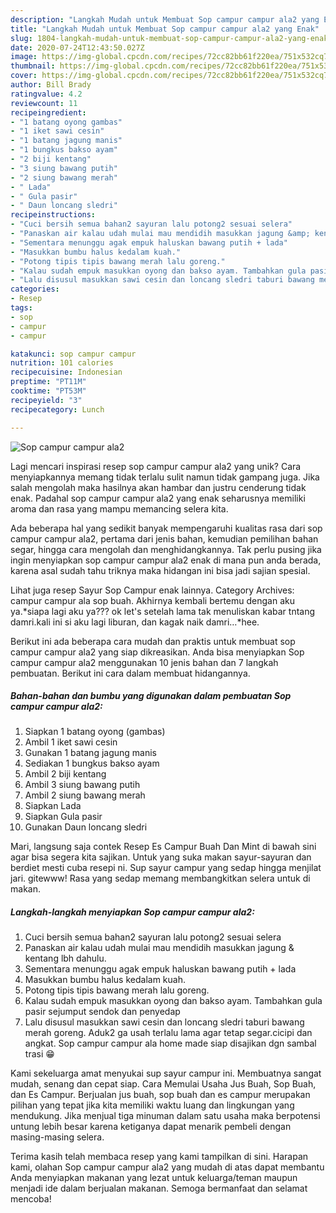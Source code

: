 ```yaml
---
description: "Langkah Mudah untuk Membuat Sop campur campur ala2 yang Enak"
title: "Langkah Mudah untuk Membuat Sop campur campur ala2 yang Enak"
slug: 1804-langkah-mudah-untuk-membuat-sop-campur-campur-ala2-yang-enak
date: 2020-07-24T12:43:50.027Z
image: https://img-global.cpcdn.com/recipes/72cc82bb61f220ea/751x532cq70/sop-campur-campur-ala2-foto-resep-utama.jpg
thumbnail: https://img-global.cpcdn.com/recipes/72cc82bb61f220ea/751x532cq70/sop-campur-campur-ala2-foto-resep-utama.jpg
cover: https://img-global.cpcdn.com/recipes/72cc82bb61f220ea/751x532cq70/sop-campur-campur-ala2-foto-resep-utama.jpg
author: Bill Brady
ratingvalue: 4.2
reviewcount: 11
recipeingredient:
- "1 batang oyong gambas"
- "1 iket sawi cesin"
- "1 batang jagung manis"
- "1 bungkus bakso ayam"
- "2 biji kentang"
- "3 siung bawang putih"
- "2 siung bawang merah"
- " Lada"
- " Gula pasir"
- " Daun loncang sledri"
recipeinstructions:
- "Cuci bersih semua bahan2 sayuran lalu potong2 sesuai selera"
- "Panaskan air kalau udah mulai mau mendidih masukkan jagung &amp; kentang lbh dahulu."
- "Sementara menunggu agak empuk haluskan bawang putih + lada"
- "Masukkan bumbu halus kedalam kuah."
- "Potong tipis tipis bawang merah lalu goreng."
- "Kalau sudah empuk masukkan oyong dan bakso ayam. Tambahkan gula pasir sejumput sendok dan penyedap"
- "Lalu disusul masukkan sawi cesin dan loncang sledri taburi bawang merah goreng. Aduk2 ga usah terlalu lama agar tetap segar.cicipi dan angkat. Sop campur campur ala home made siap disajikan dgn sambal trasi 😁"
categories:
- Resep
tags:
- sop
- campur
- campur

katakunci: sop campur campur 
nutrition: 101 calories
recipecuisine: Indonesian
preptime: "PT11M"
cooktime: "PT53M"
recipeyield: "3"
recipecategory: Lunch

---
```



![Sop campur campur ala2](https://img-global.cpcdn.com/recipes/72cc82bb61f220ea/751x532cq70/sop-campur-campur-ala2-foto-resep-utama.jpg)

Lagi mencari inspirasi resep sop campur campur ala2 yang unik? Cara menyiapkannya memang tidak terlalu sulit namun tidak gampang juga. Jika salah mengolah maka hasilnya akan hambar dan justru cenderung tidak enak. Padahal sop campur campur ala2 yang enak seharusnya memiliki aroma dan rasa yang mampu memancing selera kita.

Ada beberapa hal yang sedikit banyak mempengaruhi kualitas rasa dari sop campur campur ala2, pertama dari jenis bahan, kemudian pemilihan bahan segar, hingga cara mengolah dan menghidangkannya. Tak perlu pusing jika ingin menyiapkan sop campur campur ala2 enak di mana pun anda berada, karena asal sudah tahu triknya maka hidangan ini bisa jadi sajian spesial.

Lihat juga resep Sayur Sop Campur enak lainnya. Category Archives: campur campur ala sop buah. Akhirnya kembali bertemu dengan aku ya.*siapa lagi aku ya??? ok let&#39;s setelah lama tak menuliskan kabar tntang damri.kali ini si aku lagi liburan, dan kagak naik damri…*hee.


Berikut ini ada beberapa cara mudah dan praktis untuk membuat sop campur campur ala2 yang siap dikreasikan. Anda bisa menyiapkan Sop campur campur ala2 menggunakan 10 jenis bahan dan 7 langkah pembuatan. Berikut ini cara dalam membuat hidangannya.

<!--inarticleads1-->

##### Bahan-bahan dan bumbu yang digunakan dalam pembuatan Sop campur campur ala2:

1. Siapkan 1 batang oyong (gambas)
1. Ambil 1 iket sawi cesin
1. Gunakan 1 batang jagung manis
1. Sediakan 1 bungkus bakso ayam
1. Ambil 2 biji kentang
1. Ambil 3 siung bawang putih
1. Ambil 2 siung bawang merah
1. Siapkan  Lada
1. Siapkan  Gula pasir
1. Gunakan  Daun loncang sledri


Mari, langsung saja contek Resep Es Campur Buah Dan Mint di bawah sini agar bisa segera kita sajikan. Untuk yang suka makan sayur-sayuran dan berdiet mesti cuba resepi ni. Sup sayur campur yang sedap hingga menjilat jari. gitewww! Rasa yang sedap memang membangkitkan selera untuk di makan. 

<!--inarticleads2-->

##### Langkah-langkah menyiapkan Sop campur campur ala2:

1. Cuci bersih semua bahan2 sayuran lalu potong2 sesuai selera
1. Panaskan air kalau udah mulai mau mendidih masukkan jagung &amp; kentang lbh dahulu.
1. Sementara menunggu agak empuk haluskan bawang putih + lada
1. Masukkan bumbu halus kedalam kuah.
1. Potong tipis tipis bawang merah lalu goreng.
1. Kalau sudah empuk masukkan oyong dan bakso ayam. Tambahkan gula pasir sejumput sendok dan penyedap
1. Lalu disusul masukkan sawi cesin dan loncang sledri taburi bawang merah goreng. Aduk2 ga usah terlalu lama agar tetap segar.cicipi dan angkat. Sop campur campur ala home made siap disajikan dgn sambal trasi 😁


Kami sekeluarga amat menyukai sup sayur campur ini. Membuatnya sangat mudah, senang dan cepat siap. Cara Memulai Usaha Jus Buah, Sop Buah, dan Es Campur. Berjualan jus buah, sop buah dan es campur merupakan pilihan yang tepat jika kita memiliki waktu luang dan lingkungan yang mendukung. Jika menjual tiga minuman dalam satu usaha maka berpotensi untung lebih besar karena ketiganya dapat menarik pembeli dengan masing-masing selera. 

Terima kasih telah membaca resep yang kami tampilkan di sini. Harapan kami, olahan Sop campur campur ala2 yang mudah di atas dapat membantu Anda menyiapkan makanan yang lezat untuk keluarga/teman maupun menjadi ide dalam berjualan makanan. Semoga bermanfaat dan selamat mencoba!
